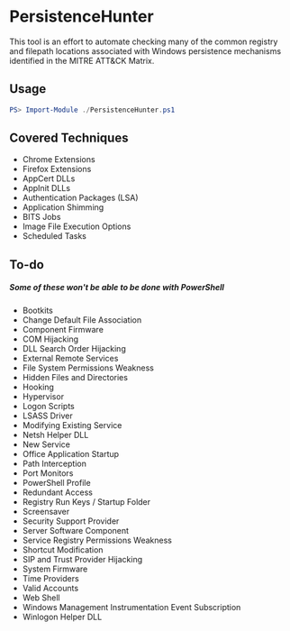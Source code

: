 # PersistenceHunter

This tool is an effort to automate checking many of the common registry and filepath locations associated with Windows persistence mechanisms identified in the MITRE ATT&CK Matrix.

## Usage
```powershell
PS> Import-Module ./PersistenceHunter.ps1
```

## Covered Techniques
+ Chrome Extensions
+ Firefox Extensions
+ AppCert DLLs
+ AppInit DLLs
+ Authentication Packages (LSA)
+ Application Shimming
+ BITS Jobs
+ Image File Execution Options
+ Scheduled Tasks

## To-do 
##### Some of these won't be able to be done with PowerShell
+ Bootkits
+ Change Default File Association
+ Component Firmware
+ COM Hijacking
+ DLL Search Order Hijacking
+ External Remote Services
+ File System Permissions Weakness
+ Hidden Files and Directories
+ Hooking
+ Hypervisor
+ Logon Scripts
+ LSASS Driver
+ Modifying Existing Service
+ Netsh Helper DLL
+ New Service
+ Office Application Startup
+ Path Interception
+ Port Monitors
+ PowerShell Profile
+ Redundant Access
+ Registry Run Keys / Startup Folder
+ Screensaver
+ Security Support Provider
+ Server Software Component
+ Service Registry Permissions Weakness
+ Shortcut Modification
+ SIP and Trust Provider Hijacking
+ System Firmware
+ Time Providers
+ Valid Accounts
+ Web Shell
+ Windows Management Instrumentation Event Subscription
+ Winlogon Helper DLL
